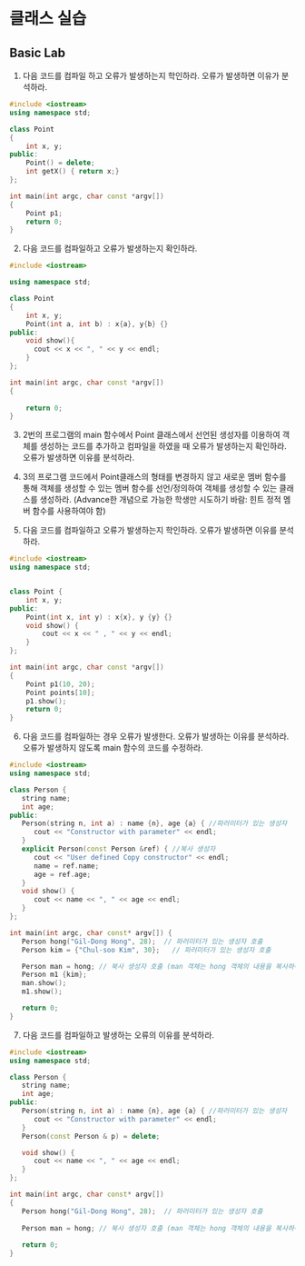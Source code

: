 # 클래스 실습

## Basic Lab

1. 다음 코드를 컴파일 하고 오류가 발생하는지 학인하라. 오류가 발생하면 이유가 분석하라.
```c++
#include <iostream>
using namespace std;

class Point
{
	int x, y;
public:
	Point() = delete;
	int getX() { return x;}
};

int main(int argc, char const *argv[])
{
	Point p1;
	return 0;
}
```

2. 다음 코드를 컴파일하고 오류가 발생하는지 확인하라. 
```c++
#include <iostream>

using namespace std;

class Point 
{
	int x, y;
	Point(int a, int b) : x{a}, y{b} {}
public:
	void show(){
	  cout << x << ", " << y << endl;
	}
};

int main(int argc, char const *argv[])
{
	
	return 0;
}
```
3. 2번의 프로그램의 main 함수에서 Point 클래스에서 선언된 생성자를 이용하여 객체를 생성하는 코드를 추가하고 컴파일을 하였을 때 오류가 발생하는지 확인하라. 오류가 발생하면 이유를 분석하라.

4. 3의 프로그램 코드에서 Point클래스의 형태를 변경하지 않고 새로운 멤버 함수를 통해 객체를 생성할 수 있는 멤버 함수를 선언/정의하여 객체를 생성할 수 있는 클래스를 생성하라. (Advance한 개념으로 가능한 학생만 시도하기 바람: 힌트 정적 멤버 함수를 사용하여야 함)

5. 다음 코드를 컴파일하고 오류가 발생하는지 학인하라. 오류가 발생하면 이유를 분석하라.
```c++
#include <iostream>
using namespace std;


class Point {
	int x, y;
public:
	Point(int x, int y) : x{x}, y {y} {}
	void show() {
		cout << x << " , " << y << endl;
	}
};

int main(int argc, char const *argv[])
{
	Point p1(10, 20);
	Point points[10];
	p1.show();
	return 0;
}
```

6. 다음 코드를 컴파일하는 경우 오류가 발생한다. 오류가 발생하는 이유를 분석하라. 오류가 발생하지 않도록 main 함수의 코드를 수정하라.

```c++
#include <iostream>
using namespace std;

class Person {
   string name; 
   int age;      
public:
   Person(string n, int a) : name {n}, age {a} { //파러미터가 있는 생성자
      cout << "Constructor with parameter" << endl;
   }
   explicit Person(const Person &ref) { //복사 생성자
      cout << "User defined Copy constructor" << endl;     
      name = ref.name;
      age = ref.age;
   }
   void show() {
      cout << name << ", " << age << endl;
   }
}; 

int main(int argc, char const* argv[]) {
   Person hong("Gil-Dong Hong", 28);  // 파러미터가 있는 생성자 호출
   Person kim = {"Chul-soo Kim", 30};   // 파러미터가 있는 생성자 호출

   Person man = hong; // 북사 생성자 호출 (man 객체는 hong 객체의 내용을 복사하여 생성) 
   Person m1 {kim};
   man.show();
   m1.show();

   return 0;
}
```
7. 다음 코드를 컴파일하고 발생하는 오류의 이유를 분석하라.

```c++
#include <iostream>
using namespace std;

class Person {
   string name; 
   int age;      
public:
   Person(string n, int a) : name {n}, age {a} { //파러미터가 있는 생성자
      cout << "Constructor with parameter" << endl;
   }
   Person(const Person & p) = delete;

   void show() {
      cout << name << ", " << age << endl;
   }
}; 

int main(int argc, char const* argv[]) 
{
   Person hong("Gil-Dong Hong", 28);  // 파러미터가 있는 생성자 호출  
 
   Person man = hong; // 북사 생성자 호출 (man 객체는 hong 객체의 내용을 복사하여 생성) 
  
   return 0;
}
```
